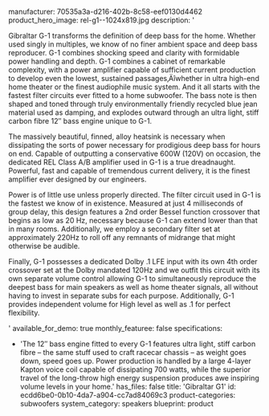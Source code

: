 manufacturer: 70535a3a-d216-402b-8c58-eef0130d4462
product_hero_image: rel-g1--1024x819.jpg
description: '<p>Gibraltar G-1 transforms the definition of deep bass for the home. Whether used singly in multiples, we know of no finer ambient space and deep bass reproducer. G-1 combines shocking speed and clarity with formidable power handling and depth. G-1 combines a cabinet of remarkable complexity, with a power amplifier capable of sufficient current production to develop even the lowest, sustained passages‚Äîwhether in ultra high-end home theater or the finest audiophile music system. And it all starts with the fastest filter circuits ever fitted to a home subwoofer. The bass note is then shaped and toned through truly environmentally friendly recycled blue jean material used as damping, and explodes outward through an ultra light, stiff carbon fibre 12″ bass engine unique to G-1.</p><p>The massively beautiful, finned, alloy heatsink is necessary when dissipating the sorts of power necessary for prodigious deep bass for hours on end. Capable of outputting a conservative 600W (120V) on occasion, the dedicated REL Class A/B amplifier used in G-1 is a true dreadnaught. Powerful, fast and capable of tremendous current delivery, it is the finest amplifier ever designed by our engineers.</p><p>Power is of little use unless properly directed. The filter circuit used in G-1 is the fastest we know of in existence. Measured at just 4 milliseconds of group delay, this design features a 2nd order Bessel function crossover that begins as low as 20 Hz, necessary because G-1 can extend lower than that in many rooms. Additionally, we employ a secondary filter set at approximately 220Hz to roll off any remnants of midrange that might otherwise be audible.</p><p>Finally, G-1 possesses a dedicated Dolby .1 LFE input with its own 4th order crossover set at the Dolby mandated 120Hz and we outfit this circuit with its own separate volume control allowing G-1 to simultaneously reproduce the deepest bass for main speakers as well as home theater signals, all without having to invest in separate subs for each purpose. Additionally, G-1 provides independent volume for High level as well as .1 for perfect flexibility.</p>'
available_for_demo: true
monthly_featuree: false
specifications:
  - 'The 12″ bass engine fitted to every G-1 features ultra light, stiff carbon fibre – the same stuff used to craft racecar chassis – as weight goes down, speed goes up. Power production is handled by a large 4-layer Kapton voice coil capable of dissipating 700 watts, while the superior travel of the long-throw high energy suspension produces awe inspiring volume levels in your home.'
has_files: false
title: 'Gibraltar G1'
id: ecdd6be0-0b10-4da7-a904-cc7ad84069c3
product-categories: subwoofers
system_category: speakers
blueprint: product
